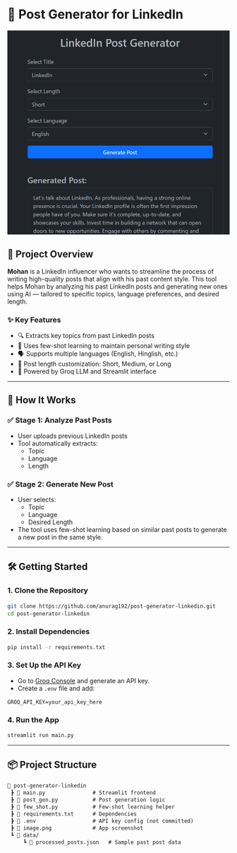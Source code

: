 
# 🤖 Post Generator for LinkedIn

![App Screenshot](https://github.com/anurag192/post-generator-linkedin/blob/main/image.png)

## 📝 Project Overview

**Mohan** is a LinkedIn influencer who wants to streamline the process of writing high-quality posts that align with his past content style. This tool helps Mohan by analyzing his past LinkedIn posts and generating new ones using AI — tailored to specific topics, language preferences, and desired length.

### ✨ Key Features

- 🔍 Extracts key topics from past LinkedIn posts
- 🧠 Uses few-shot learning to maintain personal writing style
- 🗣️ Supports multiple languages (English, Hinglish, etc.)
- 📏 Post length customization: Short, Medium, or Long
- 🧠 Powered by Groq LLM and Streamlit interface

---

## 🚀 How It Works

### ✅ Stage 1: Analyze Past Posts
- User uploads previous LinkedIn posts
- Tool automatically extracts:
  - Topic
  - Language
  - Length

### ✅ Stage 2: Generate New Post
- User selects:
  - Topic
  - Language
  - Desired Length
- The tool uses few-shot learning based on similar past posts to generate a new post in the same style.

---

## 🛠️ Getting Started

### 1. Clone the Repository

```bash
git clone https://github.com/anurag192/post-generator-linkedin.git
cd post-generator-linkedin
```

### 2. Install Dependencies

```bash
pip install -r requirements.txt
```

### 3. Set Up the API Key

- Go to [Groq Console](https://console.groq.com/keys) and generate an API key.
- Create a `.env` file and add:

```env
GROQ_API_KEY=your_api_key_here
```

### 4. Run the App

```bash
streamlit run main.py
```

---

## 📦 Project Structure

```
📁 post-generator-linkedin
 ┣ 📄 main.py               # Streamlit frontend
 ┣ 📄 post_gen.py           # Post generation logic
 ┣ 📄 few_shot.py           # Few-shot learning helper
 ┣ 📄 requirements.txt      # Dependencies
 ┣ 📄 .env                  # API key config (not committed)
 ┣ 📄 image.png             # App screenshot
 ┗ 📁 data/
     ┗ 📄 processed_posts.json   # Sample past post data
```



